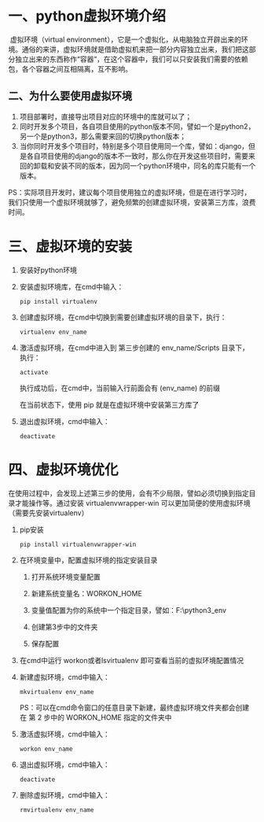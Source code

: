 # 一、python虚拟环境介绍

​	虚拟环境（virtual environment），它是一个虚拟化，从电脑独立开辟出来的环境。通俗的来讲，虚拟环境就是借助虚拟机来把一部分内容独立出来，我们把这部分独立出来的东西称作“容器”，在这个容器中，我们可以只安装我们需要的依赖包，各个容器之间互相隔离，互不影响。 



## 二、为什么要使用虚拟环境

1. 项目部署时，直接导出项目对应的环境中的库就可以了；
2. 同时开发多个项目，各自项目使用的python版本不同，譬如一个是python2，另一个是python3，那么需要来回的切换python版本；
3. 当你同时开发多个项目时，特别是多个项目使用同一个库，譬如：django，但是各自项目使用的django的版本不一致时，那么你在开发这些项目时，需要来回的卸载和安装不同的版本，因为同一个python环境中，同名的库只能有一个版本。



PS：实际项目开发时，建议每个项目使用独立的虚拟环境，但是在进行学习时，我们只使用一个虚拟环境就够了，避免频繁的创建虚拟环境，安装第三方库，浪费时间。



# 三、虚拟环境的安装

1. 安装好python环境

   

2. 安装虚拟环境库，在cmd中输入：

   ```
   pip install virtualenv 
   ```

   

3. 创建虚拟环境，在cmd中切换到需要创建虚拟环境的目录下，执行：

   ```
   virtualenv env_name 
   ```

   

4. 激活虚拟环境，在cmd中进入到 第三步创建的 env_name/Scripts 目录下，执行：

   ```
   activate
   ```

   执行成功后，在cmd中，当前输入行前面会有 (env_name) 的前缀

   在当前状态下，使用 pip 就是在虚拟环境中安装第三方库了

   

5. 退出虚拟环境，cmd中输入：

   ```
   deactivate
   ```



# 四、虚拟环境优化

​	在使用过程中，会发现上述第三步的使用，会有不少局限，譬如必须切换到指定目录才能操作等。通过安装 virtualenvwrapper-win 可以更加简便的使用虚拟环境（需要先安装virtualenv）

1. pip安装

   ```
   pip install virtualenvwrapper-win
   ```

   

2. 在环境变量中，配置虚拟环境的指定安装目录

   1. 打开系统环境变量配置

   2. 新建系统变量名：WORKON_HOME 

   3. 变量值配置为你的系统中一个指定目录，譬如：F:\python3_env

   4. 创建第3步中的文件夹

   5. 保存配置

      

3. 在cmd中运行 workon或者lsvirtualenv 即可查看当前的虚拟环境配置情况

   

4. 新建虚拟环境，cmd中输入：

   ```
   mkvirtualenv env_name
   ```

   PS：可以在cmd命令窗口的任意目录下新建，最终虚拟环境文件夹都会创建在 第 2 步中的 WORKON_HOME 指定的文件夹中

   

5. 激活虚拟环境，cmd中输入：

   ```
   workon env_name
   ```

   

6. 退出虚拟环境，cmd中输入：

   ```
   deactivate
   ```

   

7. 删除虚拟环境，cmd中输入：

   ```
   rmvirtualenv env_name
   ```

   